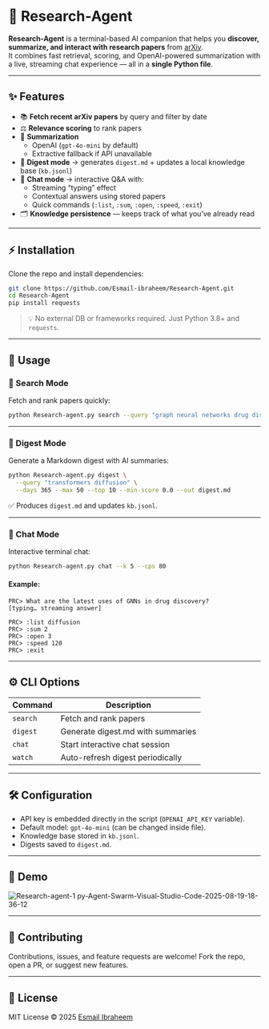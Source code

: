 


# 🔬 Research-Agent

**Research-Agent** is a terminal-based AI companion that helps you **discover, summarize, and interact with research papers** from [arXiv](https://arxiv.org).  
It combines fast retrieval, scoring, and OpenAI-powered summarization with a live, streaming chat experience — all in a **single Python file**.

---

## ✨ Features
- 📚 **Fetch recent arXiv papers** by query and filter by date
- ⚖️ **Relevance scoring** to rank papers
- 📝 **Summarization**
  - OpenAI (`gpt-4o-mini` by default)
  - Extractive fallback if API unavailable
- 📑 **Digest mode** → generates `digest.md` + updates a local knowledge base (`kb.jsonl`)
- 💬 **Chat mode** → interactive Q&A with:
  - Streaming “typing” effect
  - Contextual answers using stored papers
  - Quick commands (`:list`, `:sum`, `:open`, `:speed`, `:exit`)
- 🗂️ **Knowledge persistence** — keeps track of what you’ve already read

---

## ⚡ Installation

Clone the repo and install dependencies:

```bash
git clone https://github.com/Esmail-ibraheem/Research-Agent.git
cd Research-Agent
pip install requests
````

> 💡 No external DB or frameworks required. Just Python 3.8+ and `requests`.

---

## 🚀 Usage

### 🔎 Search Mode

Fetch and rank papers quickly:

```bash
python Research-agent.py search --query "graph neural networks drug discovery" --max 25 --days 14
```

---

### 📑 Digest Mode

Generate a Markdown digest with AI summaries:

```bash
python Research-agent.py digest \
  --query "transformers diffusion" \
  --days 365 --max 50 --top 10 --min-score 0.0 --out digest.md
```

✅ Produces `digest.md` and updates `kb.jsonl`.

---

### 💬 Chat Mode

Interactive terminal chat:

```bash
python Research-agent.py chat --k 5 --cps 80
```

#### Example:

```
PRC> What are the latest uses of GNNs in drug discovery?
[typing… streaming answer]

PRC> :list diffusion
PRC> :sum 2
PRC> :open 3
PRC> :speed 120
PRC> :exit
```

---

## ⚙️ CLI Options

| Command  | Description                       |
| -------- | --------------------------------- |
| `search` | Fetch and rank papers             |
| `digest` | Generate digest.md with summaries |
| `chat`   | Start interactive chat session    |
| `watch`  | Auto-refresh digest periodically  |

---

## 🛠 Configuration

* API key is embedded directly in the script (`OPENAI_API_KEY` variable).
* Default model: `gpt-4o-mini` (can be changed inside file).
* Knowledge base stored in `kb.jsonl`.
* Digests saved to `digest.md`.

---

## 📸 Demo

![Research-agent-1 py-Agent-Swarm-Visual-Studio-Code-2025-08-19-18-36-12](https://github.com/user-attachments/assets/14bc12af-9b1d-43ab-9bca-3242f43242ac)


---

## 🤝 Contributing

Contributions, issues, and feature requests are welcome!
Fork the repo, open a PR, or suggest new features.

---

## 📜 License

MIT License © 2025 [Esmail Ibraheem](https://github.com/Esmail-ibraheem)


